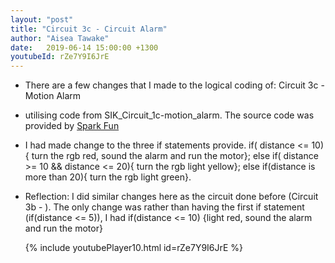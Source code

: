 ```yaml
---
layout: "post"
title: "Circuit 3c - Circuit Alarm"
author: "Aisea Tawake"
date:   2019-06-14 15:00:00 +1300
youtubeId: rZe7Y9I6JrE
---
```

* There are a few changes that I made to the logical coding of: Circuit 3c - Motion Alarm

* utilising code from SIK_Circuit_1c-motion_alarm. The source code was provided by [Spark Fun](https://learn.sparkfun.com/tutorials/sparkfun-inventors-kit-experiment-guide---v40/circuit-3c-motion-alarm)

* I had made change to the three if statements provide. if( distance <= 10){ turn the rgb red, sound the alarm and run the motor}; else if( distance >= 10 && distance <= 20){ turn the rgb light yellow}; else if(distance is more than 20){ turn the rgb light green}.

* Reflection: I did similar changes here as the circuit done before (Circuit 3b - ). The only change was rather than having the first if statement (if(distance <= 5)), I had if(distance <= 10)
  {light red, sound the alarm and run the motor}
  
  {% include youtubePlayer10.html id=rZe7Y9I6JrE %}